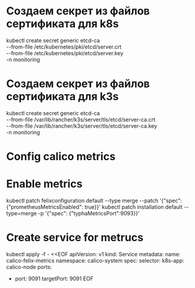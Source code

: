 # Создаем секрет из файлов сертификата для k8s
kubectl create secret generic etcd-ca \
--from-file /etc/kubernetes/pki/etcd/server.crt \
--from-file /etc/kubernetes/pki/etcd/server.key \
-n monitoring

# Создаем секрет из файлов сертификата для k3s
kubectl create secret generic etcd-ca \
--from-file /var/lib/rancher/k3s/server/tls/etcd/server-ca.crt \
--from-file /var/lib/rancher/k3s/server/tls/etcd/server-ca.key \
-n monitoring

# Config calico metrics
# Enable metrics
kubectl patch felixconfiguration default --type merge --patch '{"spec":{"prometheusMetricsEnabled": true}}'
kubectl patch installation default --type=merge -p '{"spec": {"typhaMetricsPort":9093}}'

# Create service for metrucs
kubectl apply -f - <<EOF
apiVersion: v1
kind: Service
metadata:
  name: calico-felix-metrics
  namespace: calico-system
spec:
  selector:
    k8s-app: calico-node
  ports:
  - port: 9091
    targetPort: 9091
EOF